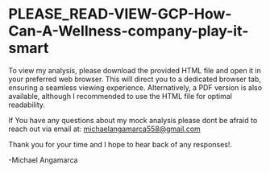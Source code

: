 # PLEASE_READ-VIEW-GCP-How-Can-A-Wellness-company-play-it-smart
To view my analysis, please download the provided HTML file and open it in your preferred web browser. This will direct you to a dedicated browser tab, ensuring a seamless viewing experience. Alternatively, a PDF version is also available, although I recommended to use the HTML file for optimal readability.

If You have any questions about my mock analysis please dont be afraid to reach out via email at: michaelangamarca558@gmail.com

Thank you for your time and I hope to hear back of any responses!.

-Michael Angamarca
